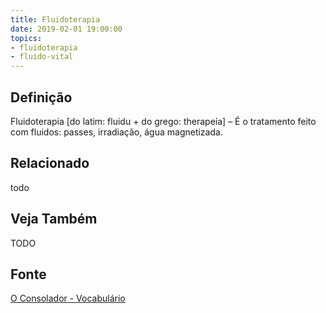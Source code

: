 ```yaml
---
title: Fluidoterapia
date: 2019-02-01 19:00:00
topics:
- fluidoterapia
- fluido-vital
---
```


## Definição
Fluidoterapia [do latim: fluidu + do grego: therapeía] – É o tratamento feito
com fluidos: passes, irradiação, água magnetizada.

## Relacionado
todo

## Veja Também
TODO

## Fonte
[O Consolador - Vocabulário](http://www.oconsolador.com.br/linkfixo/vocabulario/principal.html)


